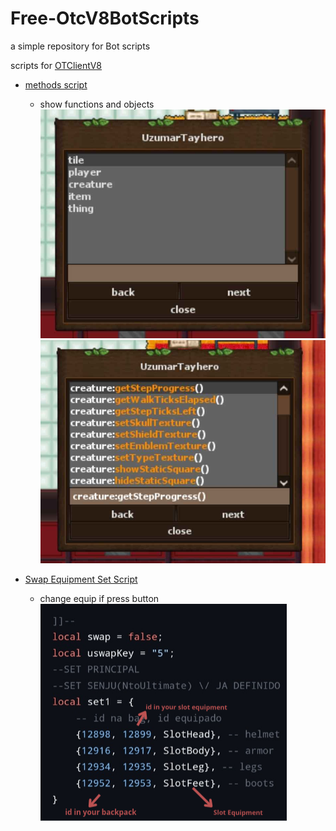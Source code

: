# Free-OtcV8BotScripts
a simple repository for Bot scripts

scripts for [OTClientV8](https://github.com/OTCv8/otclientv8)


- [methods script](/methods.lua)
  - show functions and objects
    ![IMG1](img/methodsIMG1.jpg)
    ![IMG2](img/methodsIMG2.jpg)
    
- [Swap Equipment Set Script](/SwapEquipment.lua)
  - change equip if press button
   ![IMG1](img/SwapEquipment.png)
